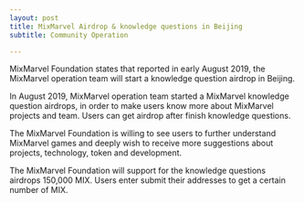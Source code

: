 ```yaml
---
layout: post
title: MixMarvel Airdrop & knowledge questions in Beijing
subtitle: Community Operation

---
```


MixMarvel Foundation states that reported in early August 2019, the MixMarvel operation team will start a knowledge question airdrop in Beijing.

In August 2019, MixMarvel operation team started a MixMarvel knowledge question airdrops, in order to make users know more about MixMarvel projects and team. Users can get airdrop after finish knowledge questions. 

The MixMarvel Foundation is willing to see users to further understand MixMarvel games and deeply wish to receive more suggestions about projects, technology, token and development. 

The MixMarvel Foundation will support for the knowledge questions airdrops 150,000 MIX. Users enter submit their addresses to get a certain number of MIX.

